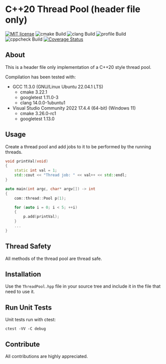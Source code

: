 # C++20 Thread Pool (header file only)
[![MIT license](https://img.shields.io/badge/license-MIT-blue.svg)](http://opensource.org/licenses/MIT)
![cmake Build](https://github.com/martelkr/cppsocket/actions/workflows/cmake.yml/badge.svg)
![clang Build](https://github.com/martelkr/cppsocket/actions/workflows/clang.yml/badge.svg)
![profile Build](https://github.com/martelkr/cppsocket/actions/workflows/profile.yml/badge.svg)
![cppcheck Build](https://github.com/martelkr/cppsocket/actions/workflows/cppcheck.yml/badge.svg)
[![Coverage Status](https://coveralls.io/repos/github/martelkr/cppsocket/badge.svg?branch=main)](https://coveralls.io/github/martelkr/cppsocket?branch=main)

## About
This is a header file only implementation of a C++20 style thread pool.

Compilation has been tested with:
- GCC 11.3.0 (GNU/Linux Ubuntu 22.04.1 LTS)
	- cmake 3.22.1
	- googletest 1.11.0-3
	- clang 14.0.0-1ubuntu1
- Visual Studio Community 2022 17.4.4 (64-bit) (Windows 11)
	- cmake 3.26.0-rc1
	- googletest 1.13.0

## Usage

Create a thread pool and add jobs to it to be performed by the running threads.

```cpp
void printVal(void)
{
    static int val = 1;
    std::cout << "Thread job: " << val++ << std::endl;
}

auto main(int argc, char* argv[]) -> int 
{
    com::thread::Pool p(1);

    for (auto i = 0; i < 5; ++i)
    {
        p.add(printVal);
    }
    ...
}
```
## Thread Safety

All methods of the thread pool are thread safe.

## Installation

Use the `ThreadPool.hpp` file in your source tree and include it in the file that need to use it.

## Run Unit Tests

Unit tests run with ctest:
```
ctest -VV -C debug
```

## Contribute
All contributions are highly appreciated.
